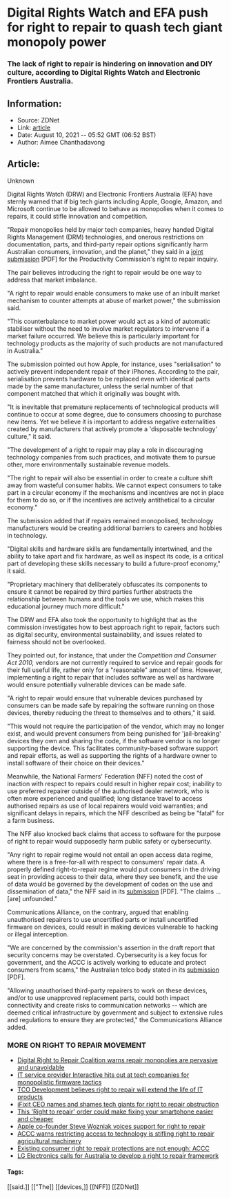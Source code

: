 # Digital Rights Watch and EFA push for right to repair to quash tech giant monopoly power
### The lack of right to repair is hindering on innovation and DIY culture, according to Digital Rights Watch and Electronic Frontiers Australia.

## Information:
+ Source: ZDNet
+ Link: [article](https://www.zdnet.com/article/digital-rights-watch-and-efa-push-for-right-to-repair-to-quash-tech-giant-monopoly-power/)
+ Date: August 10, 2021 -- 05:52 GMT (06:52 BST)
+ Author: Aimee Chanthadavong


## Article:
Unknown

Digital Rights Watch (DRW) and Electronic Frontiers Australia (EFA) have sternly warned that if big tech giants including Apple, Google, Amazon, and Microsoft continue to be allowed to behave as monopolies when it comes to repairs, it could stifle innovation and competition. 

"Repair monopolies held by major tech companies, heavy handed Digital Rights Management (DRM) technologies, and onerous restrictions on documentation, parts, and third-party repair options significantly harm Australian consumers, innovation, and the planet," they said in a [joint submission](https://www.pc.gov.au/__data/assets/pdf_file/0011/279767/subdr230-repair.pdf) [PDF] for the Productivity Commission's right to repair inquiry. 

The pair believes introducing the right to repair would be one way to address that market imbalance.

"A right to repair would enable consumers to make use of an inbuilt market mechanism to counter attempts at abuse of market power," the submission said. 

"This counterbalance to market power would act as a kind of automatic stabiliser without the need to involve market regulators to intervene if a market failure occurred. We believe this is particularly important for technology products as the majority of such products are not manufactured in Australia."

The submission pointed out how Apple, for instance, uses "serialisation" to actively prevent independent repair of their iPhones. According to the pair, serialisation prevents hardware to be replaced even with identical parts made by the same manufacturer, unless the serial number of that component matched that which it originally was bought with.

"It is inevitable that premature replacements of technological products will continue to occur at some degree, due to consumers choosing to purchase new items. Yet we believe it is important to address negative externalities created by manufacturers that actively promote a 'disposable technology' culture," it said. 






"The development of a right to repair may play a role in discouraging technology companies from such practices, and motivate them to pursue other, more environmentally sustainable revenue models. 

"The right to repair will also be essential in order to create a culture shift away from wasteful consumer habits. We cannot expect consumers to take part in a circular economy if the mechanisms and incentives are not in place for them to do so, or if the incentives are actively antithetical to a circular economy."

The submission added that if repairs remained monopolised, technology manufacturers would be creating additional barriers to careers and hobbies in technology. 

"Digital skills and hardware skills are fundamentally intertwined, and the ability to take apart and fix hardware, as well as inspect its code, is a critical part of developing these skills necessary to build a future-proof economy," it said. 

"Proprietary machinery that deliberately obfuscates its components to ensure it cannot be repaired by third parties further abstracts the relationship between humans and the tools we use, which makes this educational journey much more difficult."

The DRW and EFA also took the opportunity to highlight that as the commission investigates how to best approach right to repair, factors such as digital security, environmental sustainability, and issues related to fairness should not be overlooked. 

They pointed out, for instance, that under the *Competition and Consumer Act 2010,* vendors are not currently required to service and repair goods for their full useful life, rather only for a "reasonable" amount of time. However, implementing a right to repair that includes software as well as hardware would ensure potentially vulnerable devices can be made safe.

"A right to repair would ensure that vulnerable devices purchased by consumers can be made safe by repairing the software running on those devices, thereby reducing the threat to themselves and to others," it said. 

"This would not require the participation of the vendor, which may no longer exist, and would prevent consumers from being punished for 'jail-breaking' devices they own and sharing the code, if the software vendor is no longer supporting the device. This facilitates community-based software support and repair efforts, as well as supporting the rights of a hardware owner to install software of their choice on their devices."

Meanwhile, the National Farmers' Federation (NFF) noted the cost of inaction with respect to repairs could result in higher repair cost; inability to use preferred repairer outside of the authorised dealer network, who is often more experienced and qualified; long distance travel to access authorised repairs as use of local repairers would void warranties; and significant delays in repairs, which the NFF described as being be "fatal" for a farm business. 

The NFF also knocked back claims that access to software for the purpose of right to repair would supposedly harm public safety or cybersecurity. 

"Any right to repair regime would not entail an open access data regime, where there is a free-for-all with respect to consumers' repair data. A properly defined right-to-repair regime would put consumers in the driving seat in providing access to their data, where they see benefit, and the use of data would be governed by the development of codes on the use and dissemination of data," the NFF said in its [submission](https://www.pc.gov.au/__data/assets/pdf_file/0006/279699/subdr226-repair.pdf) [PDF]. "The claims … [are] unfounded." 

Communications Alliance, on the contrary, argued that enabling unauthorised repairers to use uncertified parts or install uncertified firmware on devices, could result in making devices vulnerable to hacking or illegal interception. 

"We are concerned by the commission's assertion in the draft report that security concerns may be overstated. Cybersecurity is a key focus for government, and the ACCC is actively working to educate and protect consumers from scams," the Australian telco body stated in its [submission](https://www.pc.gov.au/__data/assets/pdf_file/0004/279553/subdr219-repair.pdf) [PDF].

"Allowing unauthorised third-party repairers to work on these devices, and/or to use unapproved replacement parts, could both impact connectivity and create risks to communication networks -- which are deemed critical infrastructure by government and subject to extensive rules and regulations to ensure they are protected," the Communications Alliance added.

### MORE ON RIGHT TO REPAIR MOVEMENT

* [Digital Right to Repair Coalition warns repair monopolies are pervasive and unavoidable](https://www.zdnet.com/article/digital-right-to-repair-coalition-warns-repair-monopolies-are-pervasive-and-unavoidable/)
* [IT service provider Interactive hits out at tech companies for monopolistic firmware tactics](https://www.zdnet.com/article/it-service-provider-interactive-hits-out-at-tech-companies-for-monopolistic-firmware-tactics/)
* [TCO Development believes right to repair will extend the life of IT products](https://www.zdnet.com/article/tco-development-believes-right-to-repair-will-extend-the-life-of-it-products/)
* [iFixit CEO names and shames tech giants for right to repair obstruction](https://www.zdnet.com/article/ifixit-ceo-names-and-shames-tech-giants-for-right-to-repair-obstruction/)
* [This 'Right to repair' order could make fixing your smartphone easier and cheaper](https://www.zdnet.com/article/right-to-repair-order-could-make-fixing-smartphones-easier-and-cheaper/)
* [Apple co-founder Steve Wozniak voices support for right to repair](https://www.zdnet.com/article/apple-co-founder-steve-wozniak-voices-support-for-right-to-repair/)
* [ACCC warns restricting access to technology is stifling right to repair agricultural machinery](https://www.zdnet.com/article/accc-warns-restricting-access-to-technology-is-stifling-right-to-repair-agricultural-machinery/)
* [Existing consumer right to repair protections are not enough: ACCC](https://www.zdnet.com/article/existing-consumer-right-to-repair-protections-are-not-enough-accc/)
* [LG Electronics calls for Australia to develop a right to repair framework](https://www.zdnet.com/article/lg-electronics-calls-for-australia-to-develop-a-right-to-repair-framework/)





#### Tags:
[[said.]] [["The]] [[devices,]] [[NFF]] [[ZDNet]]
